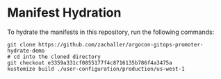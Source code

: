 # Manifest Hydration

To hydrate the manifests in this repository, run the following commands:

```shell
git clone https://github.com/zachaller/argocon-gitops-promoter-hydrate-demo
# cd into the cloned directory
git checkout e3359a331cf0855177f4c8716135b786f4a3475a
kustomize build ./user-configuration/production/us-west-1
```
